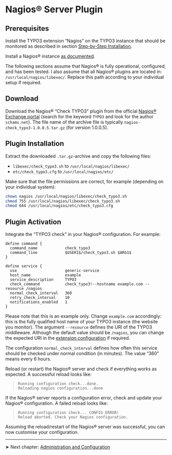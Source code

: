 # Nagios® Server Plugin

## Prerequisites

Install the TYPO3 extension “Nagios” on the TYPO3 instance that should be monitored as described in section [Step-by-Step Installation](../StepByStep/Index.md).

Install a Nagios® instance [as documented](https://www.nagios.org/documentation/).

The following sections assume that Nagios® is fully operational, configured, and has been tested. I also assume that all Nagios® plugins are located in: `/usr/local/nagios/libexec/`. Replace this path according to your individual setup if required.


## Download

Download the Nagios® “Check TYPO3” plugin from the official [Nagios® Exchange portal](https://exchange.nagios.org/) (search for the keyword `TYPO3` and look for the author `schams.net`). The file name of the archive file is typically `nagios-check_typo3-1.0.0.5.tar.gz` (for version 1.0.0.5).


## Plugin Installation

Extract the downloaded `.tar.gz`-archive and copy the following files:

- `libexec/check_typo3.sh` to `/usr/local/nagios/libexec/`
- `etc/check_typo3.cfg` to `/usr/local/nagios/etc/`

Make sure that the file permissions are correct, for example (depending on your individual system):

```bash
chown nagios /usr/local/nagios/libexec/check_typo3.sh
chmod 755 /usr/local/nagios/libexec/check_typo3.sh
chmod 644 /usr/local/nagios/etc/check_typo3.cfg
```


## Plugin Activation

Integrate the “TYPO3 check” in your Nagios® configuration. For example:

```text
define command {
  command_name            check_typo3
  command_line            $USER1$/check_typo3.sh $ARG1$
}

define service {
  use                     generic-service
  host_name               example
  service_description     TYPO3
  check_command           check_typo3!--hostname example.com --resource /nagios
  normal_check_interval   360
  retry_check_interval    10
  notifications_enabled   1
}
```

Please note that this is an example only. Change `example.com` accordingly: this is the fully qualified host name of your TYPO3 instance (the website you monitor). The argument `--resource` defines the URI of the TYPO3 middleware. Although the default value should be `/nagios`, you can change the expected URI in the [extension configuration](../../AdministrationAndConfiguration/Configuration/Index.md) if required.

The configuration `normal_check_interval` defines how often this service should be checked under normal condition (in minutes). The value “360” means every 6 hours.

Reload (or restart) the Nagios® server and check if everything works as expected. A successful reload looks like:

> ```text
> Running configuration check...done.
> Reloading nagios configuration...done
> ```

If the Nagios® server reports a configuration error, check and update your Nagios® configuration. A failed reload looks like:

> ```text
> Running configuration check... CONFIG ERROR!
> Reload aborted. Check your Nagios configuration.
> ```

Assuming the reload/restart of the Nagios® server was successful, you can now customise your configuration.

---

➤ Next chapter: [Administration and Configuration](../../AdministrationAndConfiguration/Index.md)
